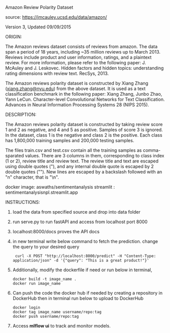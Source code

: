 Amazon Review Polarity Dataset

source: https://jmcauley.ucsd.edu/data/amazon/

Version 3, Updated 09/09/2015

ORIGIN:

The Amazon reviews dataset consists of reviews from amazon. The data span a period of 18 years,
 including ~35 million reviews up to March 2013. Reviews include product and user information, ratings,
 and a plaintext review. For more information, please refer to the following paper: J. McAuley and J. Leskovec.
 Hidden factors and hidden topics: understanding rating dimensions with review text. RecSys, 2013.

The Amazon reviews polarity dataset is constructed by Xiang Zhang (xiang.zhang@nyu.edu) from
 the above dataset. It is used as a text classification benchmark in the following paper:
  Xiang Zhang, Junbo Zhao, Yann LeCun. Character-level Convolutional Networks for
  Text Classification. Advances in Neural Information Processing Systems 28 (NIPS 2015).


DESCRIPTION:

The Amazon reviews polarity dataset is constructed by taking review score 1 and 2 as
negative, and 4 and 5 as positive. Samples of score 3 is ignored. In the dataset, class 1
is the negative and class 2 is the positive. Each class has 1,800,000 training samples and
200,000 testing samples.

The files train.csv and test.csv contain all the training samples as comma-sparated values.
There are 3 columns in them, corresponding to class index (1 or 2), review title and review
text. The review title and text are escaped using double quotes ("), and any internal double
quote is escaped by 2 double quotes (""). New lines are escaped by a backslash followed
with an "n" character, that is "\n".

docker image: aswaths/sentimentanalysis
 streamlit : sentimentanalysisnpl.streamlit.app

INSTRUCTIONS:

1. load the data from specified source and drop into data folder
2. run serve.py to run fastAPI and access from localhost port 8000
3. localhost:8000/docs proves the API docs
4. in new terminal write below command to fetch the prediction. change the query to your desired query

        curl -X POST "http://localhost:8000/predict" -H "Content-Type: application/json" -d '{"query": "This is a great product!"}'
5. Additionally, modify the dockerfile if need or run below in terminal,
       
       docker build -t image_name .
       docker run image_name
6. Can push the code the docker hub if needed by creating a repository in DockerHub then in terminal run below to upload to DockerHub
       
       docker login
       docker tag image_name username/repo:tag
       docker push username/repo:tag

7. Access **mlflow ui** to track and monitor models.
